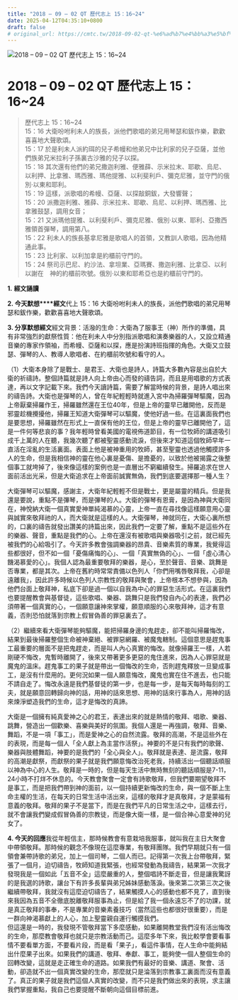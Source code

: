 ```yaml
---
title: "2018 – 09 – 02 QT 歷代志上 15：16~24"
date: 2025-04-12T04:35:10+0800
draft: false
# original_url: https://cmtc.tw/2018-09-02-qt-%e6%ad%b7%e4%bb%a3%e5%bf%97%e4%b8%8a-15%ef%bc%9a1624
---
```


![2018 – 09 – 02 QT 歷代志上 15：16\~24](/images/qt.jpg   "2018 – 09 – 02 QT 歷代志上 15：16\~24")

# 2018 – 09 – 02 QT 歷代志上 15：16\~24

> 歷代志上 15：16\~24  
> 15：16 大衛吩咐利未人的族長，派他們歌唱的弟兄用琴瑟和鈸作樂，歡歡喜喜地大聲歌頌。  
> 15：17 於是利未人派約珥的兒子希幔和他弟兄中比利家的兒子亞薩，並他們族弟兄米拉利子孫裏古沙雅的兒子以探。  
> 15：18 其次還有他們的弟兄撒迦利雅、便雅薛、示米拉末、耶歇、烏尼、以利押、比拿雅、瑪西雅、瑪他提雅、以利斐利戶、彌克尼雅，並守門的俄別‧以東和耶利。  
> 15：19 這樣，派歌唱的希幔、亞薩、以探敲銅鈸，大發響聲；  
> 15：20 派撒迦利雅、雅薛、示米拉末、耶歇、烏尼、以利押、瑪西雅、比拿雅鼓瑟，調用女音；  
> 15：21 又派瑪他提雅、以利斐利戶、彌克尼雅、俄別‧以東、耶利、亞撒西雅領首彈琴，調用第八。  
> 15：22 利未人的族長基拿尼雅是歌唱人的首領，又教訓人歌唱，因為他精通此事。  
> 15：23 比利家、以利加拿是約櫃前守門的。  
> 15：24 祭司示巴尼、約沙法、拿坦業、亞瑪賽、撒迦利雅、比拿亞、以利以謝在　神的約櫃前吹號。俄別‧以東和耶希亞也是約櫃前守門的。

**1.** **經文誦讀**

**2. 今天默想****經文**代上 15：16 大衛吩咐利未人的族長，派他們歌唱的弟兄用琴瑟和鈸作樂，歡歡喜喜地大聲歌頌。

**3. 分享默想經文**經文背景：活潑的生命：大衛為了服事王（神）所作的準備，具有非常強烈的獻祭性質：他在利未人中分別指派歌唱和演奏樂器的人，又設立精通音樂的專家作領袖，而希幔、亞薩和以探，應是扮演詩班指揮的角色。大衛又立鼓瑟、彈琴的人、教導人歌唱者、在約櫃前吹號和看守的人。

（1）大衛本身除了是戰士、是君王、大衛也是詩人，詩篇大多數內容是出自於大衛的祈禱詩。整個詩篇就是詩人向上帝由心而發的禱告詞，而且是用唱歌的方式表達，再以文字記載下來。我們今天讀詩篇，需要了解當時候的背景，是詩人唱出來的禱告詩。大衛也是彈琴的人，曾在年紀輕輕時就進入宮中為掃羅彈琴驅魔，因為上帝厭棄掃羅作王，掃羅雖然還在王位40年，但是上帝的靈早已離開他，反而是邪靈趁機攪擾他，掃羅王知道大衛彈琴可以驅魔，使他好過一些。在這裏面我們也是要思想，掃羅雖然在形式上一直保有他的王位，但是上帝的靈早已離開他了，這是一件何等悲哀的事？我年輕時曾看美國的電視佈道節目，有一位牧師的講道吸引成千上萬的人在聽，我幾次聽了都被聖靈感動流淚，但後來才知道這個牧師早年一直活在淫亂的生活裏面。表面上他是被神重用的牧師，甚至聖靈也透過他觸摸許多人的生命，但是我相信神的靈在他心裏是憂傷、是擔憂的，以致於他被揭露之後整個事工就垮掉了，後來像這樣的案例也是一直層出不窮繼續發生。掃羅追求在世人面前活出光采，但是大衛追求在上帝面前誠實無偽，我們到底要選擇那一種人生？

大衛彈琴可以驅魔，感謝主，大衛年紀輕輕不但是戰士，更是屬靈的精兵。但是我還是要說，重點不是彃琴，而是彃琴的人。大衛的彈琴有恩膏，是因為神與大衛同在，神悅納大衛一個真實愛神單純渴慕的心靈，上帝一直在尋找像這樣願意用心靈與誠實來敬拜祂的人，而大衛就是這樣的人。大衛彈琴，神就同在，大衛心裏所想的，口裏的禱告就發出讚美的詩篇出來，因此我們一定要了解，重點不是這些外在的樂器、聲音，重點是我們的心。上帝在還沒有被歌唱與樂器吸引之前，就已經先被我們的心給吸引了。今天許多教會強調樂器的昂貴、音樂素質的專業，我覺得這些都很好，但不如一個「憂傷痛悔的心」、一個「真實無偽的心」、一個「虛心清心饑渴慕愛的心」。我個人認為最重要敬拜的樂器，是心，至於聲音、音樂、跳舞是否專業，都是其次。上帝在舊約時常常責備以色列人「你們用嘴唇敬拜我，心卻是遠離我」，因此許多時候以色列人宗教性的敬拜與聚會，上帝根本不想參與，因為他們台面上敬拜神，私底下卻是過一個以自我為中心的罪惡生活形式。在這裏我們也要提醒教會與基督徒，這些歌唱、樂器、跳舞只是我們發自內心的表達，我們必須帶著一個真實的心，一個願意讓神來掌權，願意順服的心來敬拜神，這才有意義，否則恐怕就落到宗教上假冒偽善的罪惡裏去了。

（2）繼續來看大衛彈琴能夠驅魔，能把掃羅身邊的鬼趕走，卻不能叫掃羅悔改，結果到最後掃羅整個生命被神棄絕、被罪惡網羅、被魔鬼轄制。這個意思是趕鬼事工最重要的層面不是把鬼趕走，而是叫人內心真實的悔改。就像掃羅王一樣，人若剛硬不悔改，鬼暫時離開了，後來又帶著更多更惡的鬼住進來，因為人心罪惡就是魔鬼的溫床。趕鬼事工的果子就是帶出一個悔改的生命，否則趕鬼釋放一旦變成事工，是沒有什麼用的。更何況如果一個人願意悔改，魔鬼也實在住不進去，也只能不請自走了。悔改永遠是我們基督徒的第一步，也是每一步，是每天每時每刻的工夫，就是願意回轉歸向神的話，用神的話來思想、用神的話來行事為人，用神的話來煉淨塑造我們的生命，這才是悔改的真諦。

大衛是一個擁有純真愛神之心的君王，表達出來的就是熱情的敬拜、唱歌、樂器、跳舞，營造出一個歡樂、喜樂與美好的氛圍。我個人還是一再強調，敬拜、音樂、舞蹈，不是一項「事工」，而是愛神之心的自然流露。敬拜的高潮，不是這些外在的表現，而是每一個人「全人獻上為主當作活祭」。神要的不是只有我們的歌聲、樂器與肢體舞蹈，神要的是我們的「全心與全人」。敬拜就是表達、是流露，敬拜的高潮是獻祭，而獻祭的果子就是我們願意悔改治死老我，持續活出一個聽話順服以神為中心的人生。敬拜是一時的，但是每天生活中無時無刻的聽話順服是7-11，24小時不打烊不休息的。今天教會聚會一定會有詩歌敬拜，但我們要期望敬拜不是事工，而是把我們帶到神的面前，以一個持續更新悔改的生命，與一個不斷上生命主權的生活，在每天的日常生活中活出來，這樣的敬拜才是真敬拜，才是蒙福有意義的敬拜。敬拜的果子不是當下，而是在我們平凡的日常生活之中，這樣去行，就不會讓我們變成假冒偽善的宗教徒，而是像大衛一樣，是一個合神心意愛神的兒女了。

**4. 今天的回應**我從年輕信主，那時候教會有意栽培我服事，就叫我在主日大聚會中帶領敬拜。那時候的觀念不像現在這麼專業，有敬拜團隊。我們早期就只有一個領會兼帶詩歌的弟兄，加上一個司琴，二個人而已。記得第一次我上台帶敬拜，緊張了一個月，迫切禱告，牧師知道我緊張，也經常發動為我禱告，結果第一次我才發現我是一個如此「五音不全」這麼嚴重的人，整個唱詩不斷走音，但是讓我驚訝的是我選的詩歌，讓台下有許多長輩與弟兄姊妹感動落淚。後來第二次第三次之後繼續帶敬拜，我就沒有這麼迫切禱告了，結果觸摸人心的感動也都不見了，直到後來我因為五音不全徹底脫離敬拜服事為止，但是給了我一個永遠忘不了的功課，就是真正敬拜的事奉，不是專業的音樂素養技巧（當然這些也都很好很重要），而是一群向神渴慕獻上的人心，加上聖靈親自運行觸摸我們。  
但這還是一時的，我發現不管敬拜當下多麼感動，如果離開教堂我們沒有活出悔改的生命，那麼教會敬拜也就只是宗教活動而己。這麼多年下來，我比較學會要看事情不要看單方面，不要看片段，而是看「果子」，看這件事情，在人生命中能夠結出什麼果子出來。如果我們的講道、敬拜、奉獻、事工，能夠使一個人整個生命的回轉改變，這就是走正確生命的道路。如果我們有最好的音樂、講道、聚會、活動，卻造就不出一個真實改變的生命，那麼就只是淪落到宗教事工裏面而沒有意義了。真正的果子就是我們這個人真實的改變，而不只是我們做出來的表現，求主讓我們掌握重點，我自己也要提醒不斷朝向這個目標前進。